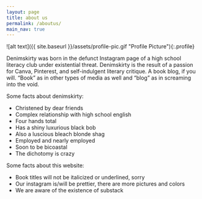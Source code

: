 ```yaml
---
layout: page
title: about us
permalink: /aboutus/
main_nav: true
---
```

![alt text]({{ site.baseurl }}/assets/profile-pic.gif "Profile Picture"){:.profile}

Denimskirty was born in the defunct Instagram page of a high school literacy club under existential threat. Denimskirty is the result of a passion for Canva, Pinterest, and self-indulgent literary critique. A book blog, if you will. “Book” as in other types of media as well and “blog” as in screaming into the void.

Some facts about denimskirty:
  - Christened by dear friends 
  - Complex relationship with high school english
  - Four hands total
  - Has a shiny luxurious black bob
  - Also a luscious bleach blonde shag
  - Employed and nearly employed
  - Soon to be bicoastal
  - The dichotomy is crazy

Some facts about this website:
  - Book titles will not be italicized or underlined, sorry
  - Our instagram is/will be prettier, there are more pictures and colors
  - We are aware of the existence of substack

